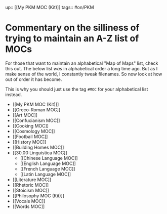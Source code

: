 up:: [[My PKM MOC (Kit)]]
tags:: #on/PKM 

# Commentary on the silliness of trying to maintain an A-Z list of MOCs
For those that want to maintain an alphabetical "Map of Maps" list, check this out. The below list *was* in alphabetical order a long time ago. But as I make sense of the world, I constantly tweak filenames. So now look at how out of order it has become. 

This is why you should just use the tag `#MOC` for your alphabetical list instead.

- [[My PKM MOC (Kit)]]
- [[Greco-Roman MOC]]
- [[Art MOC]]
- [[Confucianism MOC]]
- [[Cooking MOC]]
- [[Cosmology MOC]]
- [[Football MOC]]
- [[History MOC]]
- [[Building Homes MOC]]
- [[30.00 Linguistica MOC]]
	- [[Chinese Language MOC]]
	- [[English Language MOC]]
	- [[French Language MOC]]
	- [[Latin Language MOC]]
- [[Literature MOC]]
- [[Rhetoric MOC]]
- [[Stoicism MOC]]
- [[Philosophy MOC (Kit)]]
- [[Vocals MOC]]
- [[Words MOC]]